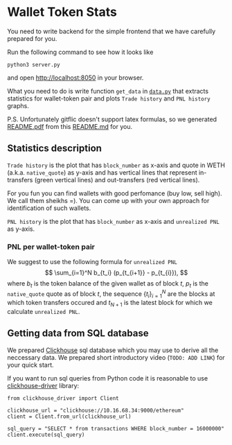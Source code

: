 # Wallet Token Stats

You need to write backend for the simple frontend that we have carefully prepared for you.

Run the following command to see how it looks like
```
python3 server.py
```
and open [http://localhost:8050](http://localhost:8050) in your browser.

What you need to do is write function `get_data` in [`data.py`](/data.py) that extracts statistics for wallet-token 
pair and plots `Trade history` and `PNL history` graphs. 
 
P.S. Unfortunately gitflic doesn't support latex formulas, so we generated [README.pdf](/README.pdf) from this [README.md](/README.md) for you.

## Statistics description

`Trade history` is the plot that has `block_number` as x-axis and quote in WETH (a.k.a. `native_quote`) as y-axis
and has vertical lines that represent in-transfers (green vertical lines) and out-transfers (red vertical lines).

For you fun you can find wallets with good perfomance (buy low, sell high). We call them sheikhs =). You can come up 
with your own approach for identification of such wallets.

`PNL history` is the plot that has `block_number` as x-axis and `unrealized PNL` as y-axis.

### PNL per wallet-token pair

We suggest to use the following formula for `unrealized PNL`
$$
    \sum_{i=1}^N b_{t_i} (p_{t_{i+1}} - p_{t_{i}}), 
$$
where $b_t$ is the token balance of the given wallet as of block $t$, $p_t$ is the `native_quote` quote as of block $t$, 
the sequence $\left\{t_i\right\}_{i=1}^N$ are the blocks at which token transfers occured and $t_{N+1}$ is the latest block 
for which we calculate `unrealized PNL`.


## Getting data from SQL database

We prepared [Clickhouse](https://clickhouse.com/) sql database which you may use to derive all the neccessary data. 
We prepared short introductory video (`TODO: ADD LINK`) for your quick start. 

If you want to run sql queries from Python code it is reasonable to use [clickhouse-driver](https://clickhouse-driver.readthedocs.io/en/latest/) 
library: 

```
from clickhouse_driver import Client

clickhouse_url = "clickhouse://10.16.68.34:9000/ethereum" 
client = Client.from_url(clickhouse_url)

sql_query = "SELECT * from transactions WHERE block_number = 16000000"
client.execute(sql_query)
```